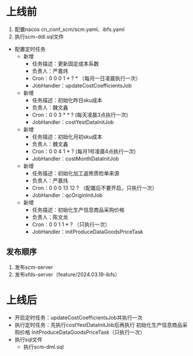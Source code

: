 # 上线前

1. 配置nacos cn_conf_scm/scm.yaml、ibfs.yaml
2. 执行scm-ddl.sql文件


- 配置定时任务
    - 新增
        - 任务描述：更新固定成本系数
        - 负责人：严嘉炜
        - Cron：0 0 0 1 * ? * （每月一日凌晨执行一次）
        - JobHandler：updateCostCoefficientsJob
    - 新增
        - 任务描述：初始化昨日sku成本
        - 负责人：魏文鑫
        - Cron：0 0 3 * * ? (每天凌晨3点执行一次)
        - JobHandler：costYestDataInitJob
    - 新增
        - 任务描述：初始化月初sku成本
        - 负责人：魏文鑫
        - Cron：0 0 4 1 * ? (每月1号凌晨4点执行一次)
        - JobHandler：costMonthDataInitJob
    - 新增
        - 任务描述：初始化加工返修质检单来源
        - 负责人：严嘉炜
        - Cron：0 0 0 13 12 ? （配置后不要开启，只执行一次）
        - JobHandler：qcOriginInitJob
    - 新增
        - 任务描述：初始化生产信息商品采购价格
        - 负责人：陈文龙
        - Cron：0 0 1 1 * ? （只执行一次）
        - JobHandler：initProduceDataGoodsPriceTask

## 发布顺序

1. 发布scm-server
2. 发布sfds-server（feature/2024.03.19-ibfs）

# 上线后

- 开启定时任务：updateCostCoefficientsJob并执行一次
- 执行定时任务：先执行costYestDataInitJob后再执行 初始化生产信息商品采购价格 initProduceDataGoodsPriceTask（只执行一次）
- 执行sql文件
    - 执行scm-dml.sql




